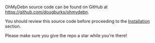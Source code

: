 OhMyDebn source code can be found on GitHub at <https://github.com/dougburks/ohmydebn>.

You should review this source code before proceeding to the [Installation](installation.md) section.

Please make sure you give the repo a star while you're there!
